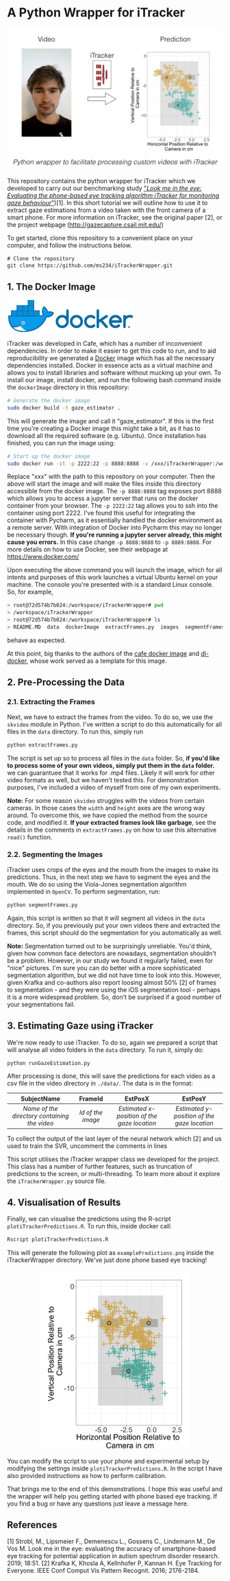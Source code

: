 # A Python Wrapper for iTracker
<p align="center">
  <img src="images/visualAbstract.png" width="600" alt="Outline of our pipeline">
</p>

This repository contains the python wrapper for iTracker which we developed to carry out our benchmarking study ["*Look me in the eye: Evaluating the phone-based eye tracking algorithm iTracker for monitoring gaze behaviour*"](https://biomedical-engineering-online.biomedcentral.com/articles/10.1186/s12938-019-0670-1))[1]. In this short tutorial we will outline how to use it to extract gaze estimations from a video taken with the front camera of a smart phone. For more information on iTracker, see the original paper [2], or the project webpage (http://gazecapture.csail.mit.edu/)

To get started, clone this repository to a convenient place on your computer, and follow the instructions below.

```
# Clone the repository
git clone https://github.com/ms234/iTrackerWrapper.git
```

## 1. The Docker Image  
![Docker Logo](images/dockerLogo.png)

iTracker was developed in Cafe, which has a number of inconvenient dependencies. In order to make it easier to get this code to run, and to aid reproducibility we generated a [Docker](https://www.docker.com/) image which has all the necessary dependencies installed. Docker in essence acts as a virtual machine and allows you to install libraries and software without mucking up your own. To install our image, install docker, and run the following bash command inside the `dockerImage` directory in this repository:

```bash
# Generate the docker image
sudo docker build -t gaze_estimator .
```

This will generate the image and call it "gaze_estimator". If this is the first time you're creating a Docker image this might take a bit, as it has to download all the required software (e.g. Ubuntu). Once installation has finished, you can run the image using:

```bash
# Start up the docker image
sudo docker run -it -p 2222:22 -p 8888:8888 -v /xxx/iTrackerWrapper:/workspace gaze_estimator bash
```

Replace "xxx" with the path to this repository on your computer. Then the above will start the image and will make the files inside this directory accessible from the docker image. The `-p 8888:8888` tag exposes port 8888 which allows you to access a jupyter server that runs on the docker container from your browser. The `-p 2222:22` tag allows you to ssh into the container using port 2222. I've found this useful for integrating the container with Pycharm, as it essentially handled the docker environment as a remote server. With integration of Docker into Pycharm this may no longer be necessary though. **If you're running a jupyter server already, this might cause you errors.** In this case change `-p 8888:8888` to `-p 8889:8888`. For more details on how to use Docker, see their webpage at https://www.docker.com/

Upon executing the above command you will launch the image, which for all intents and purposes of this work launches a virtual Ubuntu kernel on your machine. The console you're presented with is a standard Linux console. So, for example,

 ```bash
> root@72d574b7b024:/workspace/iTrackerWrapper# pwd
> /workspace/iTrackerWrapper
> root@72d574b7b024:/workspace/iTrackerWrapper# ls
> README.MD  data  dockerImage  extractFrames.py  images  segmentFrames.py
```
behave as expected. 

At this point, big thanks to the authors of the [cafe docker image](https://github.com/BVLC/caffe/tree/master/docker) and [dl-docker](https://github.com/floydhub/dl-docker), whose work served as a template for this image.

## 2. Pre-Processing the Data
### 2.1. Extracting the Frames
Next, we have to extract the frames from the video. To do so, we use the `skvideo` module in Python. I've written a script to do this automatically for all files in the `data` directory. To run this, simply run

```bash
python extractFrames.py
``` 
The script is set up so to process all files in the `data` folder. So, **if you'd like to process some of your own videos, simply put them in the `data` folder.** we can guarantuee that it works for .mp4 files. Likely it will work for other video formats as well, but we haven't tested this. For demonstration purposes, I've included a video of myself from one of my own experiments.

**Note:** For some reason `skvideo` struggles with the videos from certain cameras. In those cases the `width` and `height` axes are the wrong way around. To overcome this, we have copied the method from the source code, and modified it. **If your extracted frames look like garbage**, see the details in the comments in `extractFrames.py` on how to use this alternative `read()` function.

### 2.2. Segmenting the Images
iTracker uses crops of the eyes and the mouth from the images to make its predictions. Thus, in the next step we have to segment the eyes and the mouth. We do so using the Viola-Jones segmentation algorithm implemented in `OpenCV`. To perform segmentation, run:

```bash
python segmentFrames.py
``` 

Again, this script is written so that it will segment all videos in the `data` directory. So, if you previously put your own videos there and extracted the frames, this script should do the segmentation for you automatically as well.

**Note:** Segmentation turned out to be surprisingly unreliable. You'd think, given how common face detectors are nowadays, segmentation shouldn't be a problem. However, in our study we found it regularly failed, even for "nice" pictures. I'm sure you can do better with a more sophisticated segmentation algorithm, but we did not have time to look into this. However, given Krafka and co-authors also report loosing almost 50% [2] of frames to segmentation - and they were using the iOS segmentation tool - perhaps it is a more widespread problem. So, don't be surprised if a good number of your segmentations fail.

## 3. Estimating Gaze using iTracker
We're now ready to use iTracker. To do so, again we prepared a script that will analyse all video folders in the `data` directory. To run it, simply do:

```bash
python runGazeEstimation.py
```  
After processing is done, this will save the predictions for each video as a csv file in the video directory in `./data/`. The data is in the format:

| SubjectName | FrameId | EstPosX | EstPosY |
| :-------------: | :-------------: | :-------------: | :-------------: |
| *Name of the directory containing the video* | *Id of the image*  | *Estimated x-position of the gaze location* | *Estimated y-position of the gaze location* |

To collect the output of the last layer of the neural network which [2] and us used to train the SVR, uncomment the comments in lines 

This script utilises the iTracker wrapper class we developed for the project. This class has a number of further features, such as truncation of predictions to the screen, or multi-threading. To learn more about it explore the `iTrackerWrapper.py` source file.

## 4. Visualisation of Results
Finally, we can visualise the predictions using the R-script `plotiTrackerPredictions.R`. To run this, inside docker call:

```bash
Rscript plotiTrackerPredictions.R
```  

This will generate the following plot as `examplePredictions.png` inside the iTrackerWrapper directory. We've just done phone based eye tracking!
<p align="center">
  <img src="images/examplePredictions.png" width="350" alt="Plot of the predictions generated by iTracker">
</p>

You can modify the script to use your phone and experimental setup by modifying the settings inside `plotiTrackerPredictions.R`. In the script I have also provided instructions as how to perform calibration.

That brings me to the end of this demonstrations. I hope this was useful and the wrapper will help you getting started with phone based eye tracking. If you find a bug or have any questions just leave a message here. 

## References
[1] Strobl, M., Lipsmeier F., Demenescu L., Gossens C., Lindemann M., De Vos M. Look me in the eye: evaluating the accuracy of smartphone-based eye tracking for potential application in autism spectrum disorder research. 2019; 18:51.
[2] Krafka K, Khosla A, Kellnhofer P, Kannan H. Eye Tracking for Everyone. IEEE Conf Comput Vis Pattern Recognit. 2016; 2176-2184.
